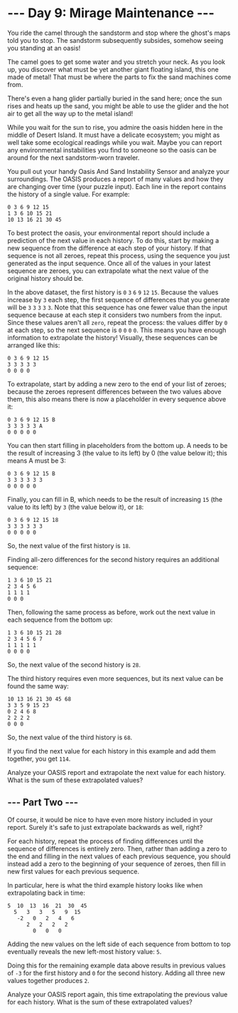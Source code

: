 # --- Day 9: Mirage Maintenance ---

You ride the camel through the sandstorm and stop where the ghost's maps told you to stop. The sandstorm subsequently subsides, somehow seeing you standing at an oasis!

The camel goes to get some water and you stretch your neck. As you look up, you discover what must be yet another giant floating island, this one made of metal! That must be where the parts to fix the sand machines come from.

There's even a hang glider partially buried in the sand here; once the sun rises and heats up the sand, you might be able to use the glider and the hot air to get all the way up to the metal island!

While you wait for the sun to rise, you admire the oasis hidden here in the middle of Desert Island. It must have a delicate ecosystem; you might as well take some ecological readings while you wait. Maybe you can report any environmental instabilities you find to someone so the oasis can be around for the next sandstorm-worn traveler.

You pull out your handy Oasis And Sand Instability Sensor and analyze your surroundings. The OASIS produces a report of many values and how they are changing over time (your puzzle input). Each line in the report contains the history of a single value. For example:

```text
0 3 6 9 12 15
1 3 6 10 15 21
10 13 16 21 30 45
```

To best protect the oasis, your environmental report should include a prediction of the next value in each history. To do this, start by making a new sequence from the difference at each step of your history. If that sequence is not all zeroes, repeat this process, using the sequence you just generated as the input sequence. Once all of the values in your latest sequence are zeroes, you can extrapolate what the next value of the original history should be.

In the above dataset, the first history is `0` `3` `6` `9` `12` `15`. Because the values increase by `3` each step, the first sequence of differences that you generate will be `3` `3` `3` `3` `3`. Note that this sequence has one fewer value than the input sequence because at each step it considers two numbers from the input. Since these values aren't all `zero`, repeat the process: the values differ by `0` at each step, so the next sequence is `0` `0` `0` `0`. This means you have enough information to extrapolate the history! Visually, these sequences can be arranged like this:

```text
0 3 6 9 12 15
3 3 3 3 3
0 0 0 0
```

To extrapolate, start by adding a new zero to the end of your list of zeroes; because the zeroes represent differences between the two values above them, this also means there is now a placeholder in every sequence above it:

```text
0 3 6 9 12 15 B
3 3 3 3 3 A
0 0 0 0 0
```

You can then start filling in placeholders from the bottom up. A needs to be the result of increasing 3 (the value to its left) by 0 (the value below it); this means A must be 3:

```text
0 3 6 9 12 15 B
3 3 3 3 3 3
0 0 0 0 0
```

Finally, you can fill in B, which needs to be the result of increasing `15` (the value to its left) by `3` (the value below it), or `18`:

```text
0 3 6 9 12 15 18
3 3 3 3 3 3
0 0 0 0 0
```

So, the next value of the first history is `18`.

Finding all-zero differences for the second history requires an additional sequence:

```text
1 3 6 10 15 21
2 3 4 5 6
1 1 1 1
0 0 0
```

Then, following the same process as before, work out the next value in each sequence from the bottom up:

```text
1 3 6 10 15 21 28
2 3 4 5 6 7
1 1 1 1 1
0 0 0 0
```

So, the next value of the second history is `28`.

The third history requires even more sequences, but its next value can be found the same way:

```text
10 13 16 21 30 45 68
3 3 5 9 15 23
0 2 4 6 8
2 2 2 2
0 0 0
```

So, the next value of the third history is `68`.

If you find the next value for each history in this example and add them together, you get `114`.

Analyze your OASIS report and extrapolate the next value for each history. What is the sum of these extrapolated values?

## --- Part Two ---

Of course, it would be nice to have even more history included in your report. Surely it's safe to just extrapolate backwards as well, right?

For each history, repeat the process of finding differences until the sequence of differences is entirely zero. Then, rather than adding a zero to the end and filling in the next values of each previous sequence, you should instead add a zero to the beginning of your sequence of zeroes, then fill in new first values for each previous sequence.

In particular, here is what the third example history looks like when extrapolating back in time:

```text
5  10  13  16  21  30  45
  5   3   3   5   9  15
   -2   0   2   4   6
      2   2   2   2
        0   0   0
```

Adding the new values on the left side of each sequence from bottom to top eventually reveals the new left-most history value: `5`.

Doing this for the remaining example data above results in previous values of `-3` for the first history and `0` for the second history. Adding all three new values together produces `2`.

Analyze your OASIS report again, this time extrapolating the previous value for each history. What is the sum of these extrapolated values?
